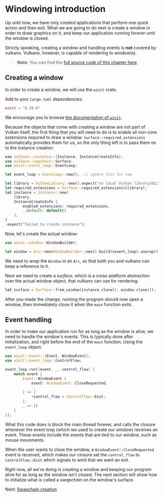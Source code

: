 # Windowing introduction

Up until now, we have only created applications that perform one quick action and then exit. What
we are going to do next is create a window in order to draw graphics on it, and keep our
application running forever until the window is closed.

Strictly speaking, creating a window and handling events is **not** covered by vulkano. Vulkano,
however, is capable of rendering to window(s).

> **Note**: You can find the [full source code of this chapter
> here](https://github.com/vulkano-rs/vulkano-book/blob/main/chapter_code/src/bin/windowing.rs).

## Creating a window

In order to create a window, we will use the `winit` crate.

Add to your `Cargo.toml` dependencies:

```toml
winit = "0.28.0"
```

We encourage you to browse [the documentation of `winit`](https://docs.rs/winit/0.28.0/winit/).

Because the objects that come with creating a window are not part of Vulkan itself, the first thing
that you will need to do is to enable all non-core extensions required to draw a window.
`Surface::required_extensions` automatically provides them for us, so the only thing left is to
pass them on to the instance creation:

```rust
use vulkano::instance::{Instance, InstanceCreateInfo};
use vulkano::swpchain::Surface;
use winit::event_loop::EventLoop;

let event_loop = EventLoop::new();  // ignore this for now

let library = VulkanLibrary::new().expect("no local Vulkan library/DLL");
let required_extensions = Surface::required_extensions(&library);
let instance = Instance::new(
    library,
    InstanceCreateInfo {
        enabled_extensions: required_extensions,
        ..Default::default()
    },
)
.expect("failed to create instance");
```

Now, let's create the actual window:

```rust
use winit::window::WindowBuilder;

let window = Arc::new(WindowBuilder::new().build(&event_loop).unwrap());
```

We need to wrap the `Window` in an `Arc`, so that both you and vulkano can keep a reference to it.

Next we need to create a *surface*, which is a cross-platform abstraction over the actual window
object, that vulkano can use for rendering:

```rust
let surface = Surface::from_window(instance.clone(), window.clone());
```

After you made the change, running the program should now open a window, then immediately close it
when the `main` function exits.

## Event handling

In order to make our application run for as long as the window is alive, we need to handle the
window's events. This is typically done after initialization, and right before the end of the
`main` function. Using the `event_loop` object:

```rust
use winit::event::{Event, WindowEvent};
use winit::event_loop::ControlFlow;

event_loop.run(|event, _, control_flow| {
    match event {
        Event::WindowEvent {
            event: WindowEvent::CloseRequested,
            ..
        } => {
            *control_flow = ControlFlow::Exit;
        },
        _ => ()
    }
});
```

What this code does is block the main thread forever, and calls the closure whenever the event
loop (which we used to create our window) receives an event. These events include the events that
are tied to our window, such as mouse movements.

When the user wants to close the window, a `WindowEvent::CloseRequested` event is received, which
makes our closure set the `control_flow` to `ControlFlow::Exit` which signals to winit that we want
an exit.

<!-- todo: is this correct? -->

<!-- > **Note**: Since there is nothing to stop it, the window will try to update as quickly as it can,
> likely using all the power it can get from one of your cores.
> We will change that, however, in the incoming chapters. -->

Right now, all we're doing is creating a window and keeping our program alive for as long as the
window isn't closed. The next section will show how to initialize what is called a *swapchain* on
the window's surface.

Next: [Swapchain creation](swapchain_creation.html)
